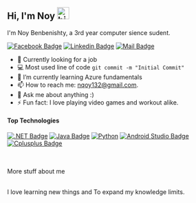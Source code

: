 ## Hi, I'm Noy <img src="https://user-images.githubusercontent.com/1303154/88677602-1635ba80-d120-11ea-84d8-d263ba5fc3c0.gif" width="28px" alt="hi">

I'm Noy Benbenishty, a 3rd year computer sience sudent.

[![Facebook Badge](https://img.shields.io/badge/-NoyBenbenishty-1ca0f1?style=flat&labelColor=1ca0f1&logo=facebook&logoColor=white&link=https://facebook.com/noy.benbenishty/)](https://facebook.com/noy.benbenishty/) [![Linkedin Badge](https://img.shields.io/badge/-Noy-0e76a8?style=flat&labelColor=0e76a8&logo=linkedin&logoColor=white)](https://www.linkedin.com/in/nqoy/) [![Mail Badge](https://img.shields.io/badge/-nqoy-c0392b?style=flat&labelColor=c0392b&logo=gmail&logoColor=white)](mailto:nqoy132@gmail.com)

<!-- TODO:  -->

- 🔭 Currently looking for a job
- :computer: Most used line of code `git commit -m "Initial Commit"`
- 🌱 I’m currently learning Azure fundamentals
- 📫 How to reach me: nqoy132@gmail.com.
- 💬 Ask me about anything :)
- ⚡ Fun fact: I love playing video games and workout alike.

#### Top Technologies

<!-- TODO: Make technologies links takes you to repositories -->

[![.NET Badge](https://img.shields.io/badge/-.NET-61DBFB?style=for-the-badge&labelColor=black&logo=Csharp&logoColor=61DBFB)](#) [![Java Badge](https://img.shields.io/badge/-Java-F0DB4F?style=for-the-badge&labelColor=black&logo=java&logoColor=F0DB4F)](#) [![Python](https://img.shields.io/badge/-Python-007acc?style=for-the-badge&labelColor=black&logo=Python&logoColor=007acc)](#) [![Android Studio Badge](https://img.shields.io/badge/-Android-3C873A?style=for-the-badge&labelColor=black&logo=AndroidStudio&logoColor=3C873A)](#) [![Cplusplus Badge](https://img.shields.io/badge/-C++-e535ab?style=for-the-badge&labelColor=black&logo=Cplusplus&logoColor=e535ab)](#)

<br />
<br />

<summary>
  More stuff about me
</summary>

<br >

I love learning new things and To expand my knowledge limits.

<!--
#### Bizness
- :paperclip: [My Resume/CV](https://github.com/ipenywis/ipenywis/blob/master/resumes/resume%20v1.0.pdf)
- :email: nqoy132@gmail.com

### Hi there 👋

**nqoy/nqoy** is a ✨ _special_ ✨ repository because its `README.md` (this file) appears on your GitHub profile.

Here are some ideas to get you started:

- 🔭 I’m currently working on ...
- 🌱 I’m currently learning ...
- 👯 I’m looking to collaborate on ...
- 🤔 I’m looking for help with ...
- 💬 Ask me about ...
- 📫 How to reach me: ...
- 😄 Pronouns: ...
- ⚡ Fun fact: ...
-->
